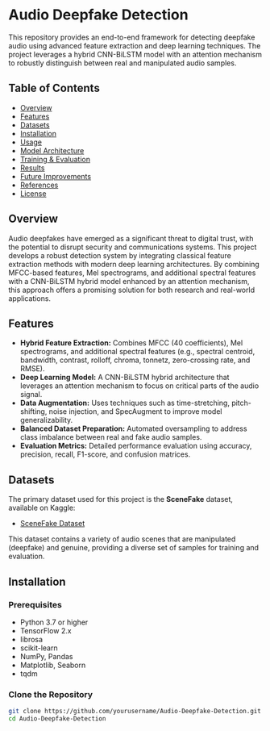 # Audio Deepfake Detection

This repository provides an end-to-end framework for detecting deepfake audio using advanced feature extraction and deep learning techniques. The project leverages a hybrid CNN-BiLSTM model with an attention mechanism to robustly distinguish between real and manipulated audio samples.

## Table of Contents
- [Overview](#overview)
- [Features](#features)
- [Datasets](#datasets)
- [Installation](#installation)
- [Usage](#usage)
- [Model Architecture](#model-architecture)
- [Training & Evaluation](#training--evaluation)
- [Results](#results)
- [Future Improvements](#future-improvements)
- [References](#references)
- [License](#license)

## Overview

Audio deepfakes have emerged as a significant threat to digital trust, with the potential to disrupt security and communications systems. This project develops a robust detection system by integrating classical feature extraction methods with modern deep learning architectures. By combining MFCC-based features, Mel spectrograms, and additional spectral features with a CNN-BiLSTM hybrid model enhanced by an attention mechanism, this approach offers a promising solution for both research and real-world applications.

## Features

- **Hybrid Feature Extraction:** Combines MFCC (40 coefficients), Mel spectrograms, and additional spectral features (e.g., spectral centroid, bandwidth, contrast, rolloff, chroma, tonnetz, zero-crossing rate, and RMSE).
- **Deep Learning Model:** A CNN-BiLSTM hybrid architecture that leverages an attention mechanism to focus on critical parts of the audio signal.
- **Data Augmentation:** Uses techniques such as time-stretching, pitch-shifting, noise injection, and SpecAugment to improve model generalizability.
- **Balanced Dataset Preparation:** Automated oversampling to address class imbalance between real and fake audio samples.
- **Evaluation Metrics:** Detailed performance evaluation using accuracy, precision, recall, F1-score, and confusion matrices.

## Datasets

The primary dataset used for this project is the **SceneFake** dataset, available on Kaggle:

- [SceneFake Dataset](https://www.kaggle.com/datasets/mohammedabdeldayem/scenefake)

This dataset contains a variety of audio scenes that are manipulated (deepfake) and genuine, providing a diverse set of samples for training and evaluation.

## Installation

### Prerequisites
- Python 3.7 or higher
- TensorFlow 2.x
- librosa
- scikit-learn
- NumPy, Pandas
- Matplotlib, Seaborn
- tqdm

### Clone the Repository
```bash
git clone https://github.com/yourusername/Audio-Deepfake-Detection.git
cd Audio-Deepfake-Detection
